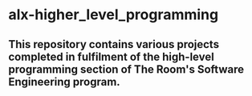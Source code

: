 # alx-higher_level_programming

## This repository contains various projects completed in fulfilment of the high-level programming section of The Room's Software Engineering program.